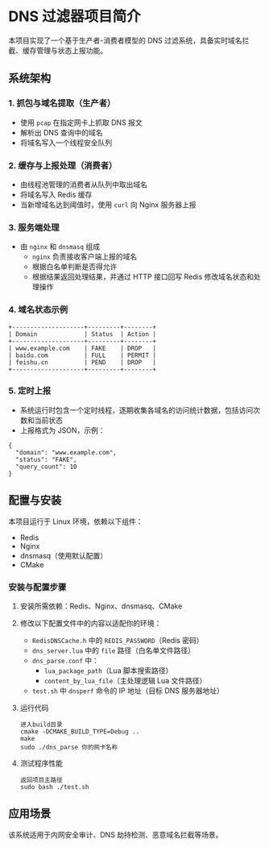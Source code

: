 # DNS 过滤器项目简介

本项目实现了一个基于生产者-消费者模型的 DNS 过滤系统，具备实时域名拦截、缓存管理与状态上报功能。

## 系统架构

### 1. 抓包与域名提取（生产者）

- 使用 `pcap` 在指定网卡上抓取 DNS 报文
- 解析出 DNS 查询中的域名
- 将域名写入一个线程安全队列

### 2. 缓存与上报处理（消费者）

- 由线程池管理的消费者从队列中取出域名
- 将域名写入 Redis 缓存
- 当新增域名达到阈值时，使用 `curl` 向 Nginx 服务器上报

### 3. 服务端处理

- 由 `nginx` 和 `dnsmasq` 组成
  - `nginx` 负责接收客户端上报的域名
  - 根据白名单判断是否得允许
  - 根据结果返回处理结果，并通过 HTTP 接口回写 Redis 修改域名状态和处理操作

### 4. 域名状态示例

```
+--------------------+---------+--------+
| Domain             | Status  | Action |
+--------------------+---------+--------+
| www.example.com    | FAKE    | DROP   |
| baidu.com          | FULL    | PERMIT |
| feishu.cn          | PEND    | DROP   |
+--------------------+---------+--------+
```

### 5. 定时上报

- 系统运行时包含一个定时线程，逐期收集各域名的访问统计数据，包括访问次数和当前状态
- 上报格式为 JSON，示例：

```
{
  "domain": "www.example.com",
  "status": "FAKE",
  "query_count": 10
}
```

## 配置与安装

本项目运行于 Linux 环境，依赖以下组件：

- Redis
- Nginx
- dnsmasq（使用默认配置）
- CMake

### 安装与配置步骤

1. 安装所需依赖：Redis、Nginx、dnsmasq、CMake
2. 修改以下配置文件中的内容以适配你的环境：
   - `RedisDNSCache.h` 中的 `REDIS_PASSWORD`（Redis 密码）
   - `dns_server.lua` 中的 `file` 路径（白名单文件路径）
   - `dns_parse.conf` 中：
     - `lua_package_path`（Lua 脚本搜索路径）
     - `content_by_lua_file`（主处理逻辑 Lua 文件路径）
   - `test.sh` 中 `dnsperf` 命令的 IP 地址（目标 DNS 服务器地址）

3. 运行代码

   ```
   进入build目录
   cmake -DCMAKE_BUILD_TYPE=Debug ..
   make
   sudo ./dns_parse 你的网卡名称
   ```

4. 测试程序性能

   ```
   返回项目主路径
   sudo bash ./test.sh
   ```

   

## 应用场景

该系统适用于内网安全审计、DNS 劫持检测、恶意域名拦截等场景。



